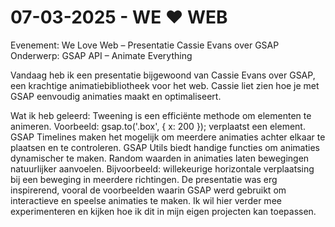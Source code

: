 # 07-03-2025 - WE ❤️ WEB

Evenement: We Love Web – Presentatie Cassie Evans over GSAP
Onderwerp: GSAP API – Animate Everything

Vandaag heb ik een presentatie bijgewoond van Cassie Evans over GSAP, een krachtige animatiebibliotheek voor het web. Cassie liet zien hoe je met GSAP eenvoudig animaties maakt en optimaliseert.

Wat ik heb geleerd:
Tweening is een efficiënte methode om elementen te animeren.
Voorbeeld: gsap.to('.box', { x: 200 }); verplaatst een element.
GSAP Timelines maken het mogelijk om meerdere animaties achter elkaar te plaatsen en te controleren.
GSAP Utils biedt handige functies om animaties dynamischer te maken.
Random waarden in animaties laten bewegingen natuurlijker aanvoelen.
Bijvoorbeeld: willekeurige horizontale verplaatsing bij een beweging in meerdere richtingen.
De presentatie was erg inspirerend, vooral de voorbeelden waarin GSAP werd gebruikt om interactieve en speelse animaties te maken. Ik wil hier verder mee experimenteren en kijken hoe ik dit in mijn eigen projecten kan toepassen.